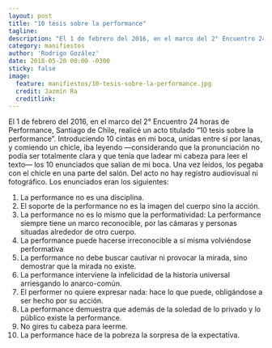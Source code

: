 ```yaml
---
layout: post
title: "10 tesis sobre la performance"
tagline:
description: "El 1 de febrero del 2016, en el marco del 2° Encuentro 24 horas de Performance, Santiago de Chile, realicé un acto titulado “10 tesis sobre la performance”. Introduciendo 10 cintas en mi boca, unidas entre sí por lanas, y comiendo un chicle, iba leyendo —considerando que la pronunciación no podía ser totalmente clara y que tenía que ladear mi cabeza para leer el texto— los 8 enunciados que salían de mi boca. Una vez leídos, los pegaba con el chicle en una parte del salón. Del acto no hay registro audiovisual ni fotográfico."
category: manifiestos
author: 'Rodrigo Gozález'
date: 2018-05-20 00:00 -0300
sticky: false
image:
  feature: manifiestos/10-tesis-sobre-la-performance.jpg
  credit: Jazmín Ra
  creditlink:
---
```


El 1 de febrero del 2016, en el marco del 2° Encuentro 24 horas de Performance, Santiago de Chile, realicé un acto titulado “10 tesis sobre la performance”. Introduciendo 10 cintas en mi boca, unidas entre sí por lanas, y comiendo un chicle, iba leyendo —considerando que la pronunciación no podía ser totalmente clara y que tenía que ladear mi cabeza para leer el texto— los 10 enunciados que salían de mi boca. Una vez leídos, los pegaba con el chicle en una parte del salón. Del acto no hay registro audiovisual ni fotográfico. Los enunciados eran los siguientes:


1. La performance no es una disciplina.
2. El soporte de la performance no es la imagen del cuerpo sino la acción.
3. La performance no es lo mismo que la performatividad: La performance siempre tiene un marco reconocible, por las cámaras y personas situadas alrededor de otro cuerpo.
4. La performance puede hacerse irreconocible a sí misma volviéndose performativa
5. La performance no debe buscar cautivar ni provocar la mirada, sino demostrar que la mirada no existe.
6. La performance interviene la infelicidad de la historia universal arriesgando lo anarco-común.
7. El performer no quiere expresar nada: hace lo que puede, obligándose a ser hecho por su acción.
8. La performance demuestra que además de la soledad de lo privado y lo público existe la performance.
9. No gires tu cabeza para leerme.
10. La performance hace de la pobreza la sorpresa de la expectativa.
